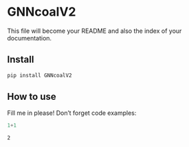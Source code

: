 # GNNcoalV2

<!-- WARNING: THIS FILE WAS AUTOGENERATED! DO NOT EDIT! -->

This file will become your README and also the index of your
documentation.

## Install

``` sh
pip install GNNcoalV2
```

## How to use

Fill me in please! Don’t forget code examples:

``` python
1+1
```

    2
